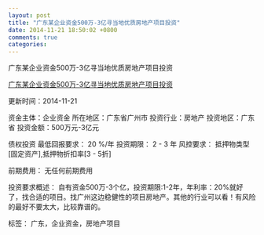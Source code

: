 ```yaml
---
layout: post
title: "广东某企业资金500万-3亿寻当地优质房地产项目投资"
date: 2014-11-21 18:50:02 +0800
comments: true
categories: 
---
```

广东某企业资金500万-3亿寻当地优质房地产项目投资

[广东某企业资金500万-3亿寻当地优质房地产项目投资](http://zijin.trjcn.com/detail_247851.html)

更新时间：2014-11-21

资金主体：企业资金
所在地区：广东省广州市
投资行业：房地产
投资地区：广东省
投资金额：500万元-3亿元

债权投资
最低回报要求：
                            20 %/年
                                                                                投资期限：
                            2 - 3 年
                                                                                                                                        风控要求：
                            抵押物类型[固定资产],抵押物折扣率[3 - 5折]

前期费用：
无任何前期费用

投资要求概述：
自有资金500万-3个亿，投资期限:1-2年，年利率：20%就好了，找合适的项目。找广州这边稳健性的项目房地产。其他的行业可以看！有风险的最好不要太大，比较靠谱的。

标签：
广东，企业资金，房地产项目

